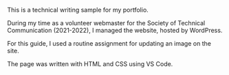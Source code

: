 This is a technical writing sample for my portfolio. 

During my time as a volunteer webmaster for the Society of Technical Communication (2021-2022), I managed the website, hosted by WordPress. 

For this guide, I used a routine assignment for updating an image on the site.

The page was written with HTML and CSS using VS Code.
